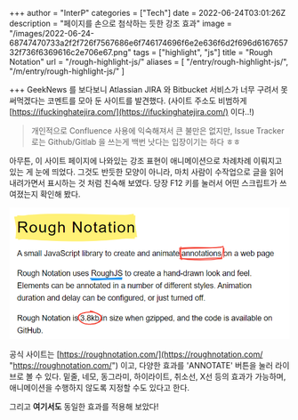 +++
author = "InterP"
categories = ["Tech"]
date = 2022-06-24T03:01:26Z
description = "페이지를 손으로 첨삭하는 듯한 강조 효과"
image = "/images/2022-06-24-68747470733a2f2f726f7567686e6f746174696f6e2e636f6d2f696d616765732f736f6369616c2e706e67.png"
tags = ["highlight", "js"]
title = "Rough Notation"
url = "/rough-highlight-js/"
aliases = [
    "/entry/rough-highlight-js/",
    "/m/entry/rough-highlight-js/"
]

+++
GeekNews 를 보다보니 Atlassian JIRA 와 Bitbucket 서비스가 <span class="rn-underline">너무 구려서 못 써먹겠다</span>는 코멘트를 모아 둔 사이트를 발견했다. (사이트 주소도 비범하게 [https://ifuckinghatejira.com/](https://ifuckinghatejira.com/) 이다..!)

> 개인적으로 Confluence 사용에 익숙해져서 큰 불만은 없지만, Issue Tracker 로는 Github/Gitlab 을 쓰는게 백번 낫다는 입장이기는 하다 ㅎㅎ

아무튼, 이 사이트 페이지에 나와있는 강조 표현이 애니메이션으로 차례차례 이뤄지고 있는 게 눈에 띄었다. 그것도 반듯한 모양이 아니라, 마치 사람이 수작업으로 글을 읽어내려가면서 표시하는 것 처럼 친숙해 보였다. 당장 F12 키를 눌러서 어떤 스크립트가 쓰여졌는지 확인해 봤다.

![Rough Notation main page](/images/2022-06-24-2022-06-24-131516.png "rough-notation-main-page")

공식 사이트는 [https://roughnotation.com/](https://roughnotation.com/ "https://roughnotation.com/") 이고, 다양한 효과를 'ANNOTATE' 버튼을 눌러 라이브로 볼 수 있다. 밑줄, 네모, 동그라미, 하이라이트, 취소선, X선 등의 효과가 가능하며, 애니메이션을 수행하지 않도록 지정할 수도 있다고 한다.

그리고 <span class="rn-circle">**여기서도**</span> 동일한 효과를 적용해 보았다!

<script type="module">import { annotate } from 'https://unpkg.com/rough-notation?module'; const n2 = document.querySelector('span.rn-circle'); const n4 = document.querySelector('span.rn-underline'); const a2 = annotate(n2, { type: 'circle', color: 'red', padding: 10 }); const a4 = annotate(n4, { type: 'highlight', color: '#ff0066', iterations: 1, multiline: true }); a2.show(); a4.show();</script>